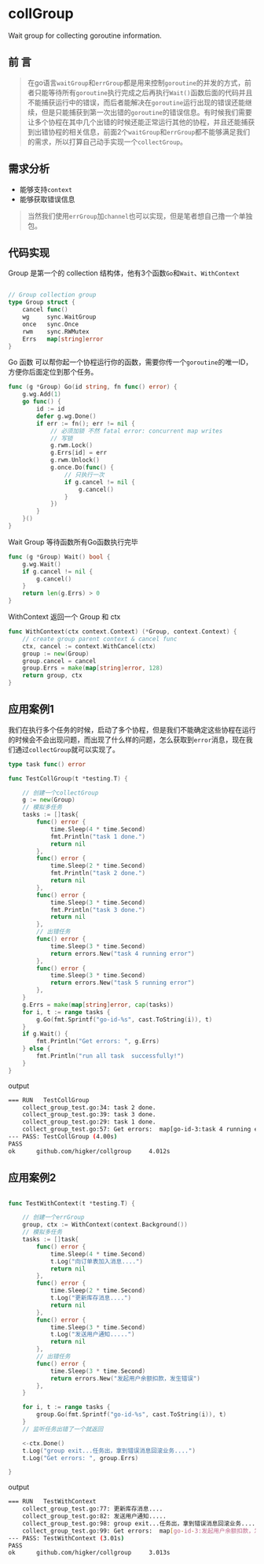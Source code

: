 # collGroup
Wait group for collecting goroutine information.

## 前 言

>在go语言`waitGroup`和`errGroup`都是用来控制`goroutine`的并发的方式，前者只能等待所有`goroutine`执行完成之后再执行`Wait()`函数后面的代码并且不能捕获运行中的错误，而后者能解决在`goroutine`运行出现的错误还能继续，但是只能捕获到第一次出错的`goroutine`的错误信息。有时候我们需要让多个协程在其中几个出错的时候还能正常运行其他的协程，并且还能捕获到出错协程的相关信息，前面2个`waitGroup`和`errGroup`都不能够满足我们的需求，所以打算自己动手实现一个`collectGroup`。


## 需求分析

- 能够支持`context`
- 能够获取错误信息

> 当然我们使用`errGroup`加`channel`也可以实现，但是笔者想自己撸一个单独包。

## 代码实现

Group 是第一个的 collection 结构体，他有3个函数`Go`和`Wait`、`WithContext`

```go

// Group collection group
type Group struct {
	cancel func()
	wg     sync.WaitGroup
	once   sync.Once
	rwm    sync.RWMutex
	Errs   map[string]error
}

```

Go 函数 可以帮你起一个协程运行你的函数，需要你传一个`goroutine`的唯一ID，方便你后面定位到那个任务。

```go
func (g *Group) Go(id string, fn func() error) {
	g.wg.Add(1)
	go func() {
		id := id
		defer g.wg.Done()
		if err := fn(); err != nil {
			// 必须加锁 不然 fatal error: concurrent map writes
			// 写锁
			g.rwm.Lock()
			g.Errs[id] = err
			g.rwm.Unlock()
			g.once.Do(func() {
				// 只执行一次
				if g.cancel != nil {
					g.cancel()
				}
			})
		}
	}()
}

```
Wait Group 等待函数所有Go函数执行完毕

```go
func (g *Group) Wait() bool {
	g.wg.Wait()
	if g.cancel != nil {
		g.cancel()
	}
	return len(g.Errs) > 0
}
```

 WithContext 返回一个 Group 和 ctx

```go
func WithContext(ctx context.Context) (*Group, context.Context) {
    // create group parent context & cancel func
    ctx, cancel := context.WithCancel(ctx)
    group := new(Group)
    group.cancel = cancel
    group.Errs = make(map[string]error, 128)
    return group, ctx
}
```

## 应用案例1
我们在执行多个任务的时候，启动了多个协程，但是我们不能确定这些协程在运行的时候会不会出现问题，而出现了什么样的问题，怎么获取到`error`消息，现在我们通过`collectGroup`就可以实现了。

```go
type task func() error

func TestCollGroup(t *testing.T) {

	// 创建一个collectGroup
	g := new(Group)
	// 模拟多任务
	tasks := []task{
		func() error {
			time.Sleep(4 * time.Second)
			fmt.Println("task 1 done.")
			return nil
		},
		func() error {
			time.Sleep(2 * time.Second)
			fmt.Println("task 2 done.")
			return nil
		},
		func() error {
			time.Sleep(3 * time.Second)
			fmt.Println("task 3 done.")
			return nil
		},
		// 出错任务
		func() error {
			time.Sleep(3 * time.Second)
			return errors.New("task 4 running error")
		},
		func() error {
			time.Sleep(3 * time.Second)
			return errors.New("task 5 running error")
		},
	}
	g.Errs = make(map[string]error, cap(tasks))
	for i, t := range tasks {
		g.Go(fmt.Sprintf("go-id-%s", cast.ToString(i)), t)
	}
	if g.Wait() {
		fmt.Println("Get errors: ", g.Errs)
	} else {
		fmt.Println("run all task  successfully!")
	}
}
```

output

```bash
=== RUN   TestCollGroup
    collect_group_test.go:34: task 2 done.
    collect_group_test.go:39: task 3 done.
    collect_group_test.go:29: task 1 done.
    collect_group_test.go:57: Get errors:  map[go-id-3:task 4 running error go-id-4:task 5 running error]
--- PASS: TestCollGroup (4.00s)
PASS
ok      github.com/higker/collgroup     4.012s
```

## 应用案例2

```go

func TestWithContext(t *testing.T) {

	// 创建一个errGroup
	group, ctx := WithContext(context.Background())
	// 模拟多任务
	tasks := []task{
		func() error {
			time.Sleep(4 * time.Second)
			t.Log("向订单表加入消息....")
			return nil
		},
		func() error {
			time.Sleep(2 * time.Second)
			t.Log("更新库存消息....")
			return nil
		},
		func() error {
			time.Sleep(3 * time.Second)
			t.Log("发送用户通知.....")
			return nil
		},
		// 出错任务
		func() error {
			time.Sleep(3 * time.Second)
			return errors.New("发起用户余额扣款，发生错误")
		},
	}

	for i, t := range tasks {
		group.Go(fmt.Sprintf("go-id-%s", cast.ToString(i)), t)
	}
	// 监听任务出错了一个就返回

	<-ctx.Done()
	t.Log("group exit...任务出，拿到错误消息回滚业务....")
	t.Log("Get errors: ", group.Errs)

}

```

output

```bash
=== RUN   TestWithContext
    collect_group_test.go:77: 更新库存消息....
    collect_group_test.go:82: 发送用户通知.....
    collect_group_test.go:98: group exit...任务出，拿到错误消息回滚业务....
    collect_group_test.go:99: Get errors:  map[go-id-3:发起用户余额扣款，发生错误]
--- PASS: TestWithContext (3.01s)
PASS
ok      github.com/higker/collgroup     3.013s
```
